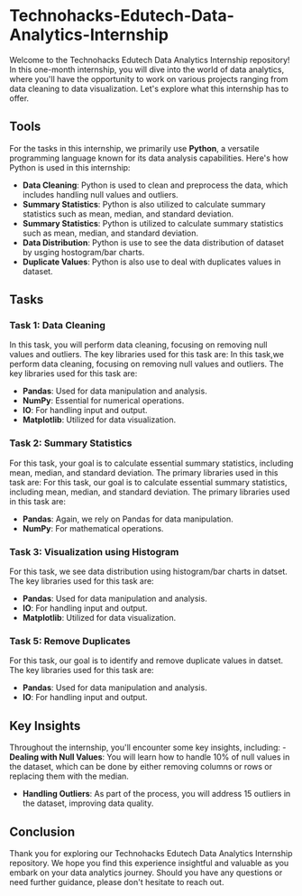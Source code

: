 # Technohacks-Edutech-Data-Analytics-Internship
Welcome to the Technohacks Edutech Data Analytics Internship repository! In this one-month internship, you will dive into the world of data analytics, where you'll have the opportunity to work on various projects ranging from data cleaning to data visualization. Let's explore what this internship has to offer.
## Tools
For the tasks in this internship, we primarily use **Python**, a versatile programming language known for its data analysis capabilities. Here's how Python is used in this internship:

- **Data Cleaning**: Python is used to clean and preprocess the data, which includes handling null values and outliers.
- **Summary Statistics**: Python is also utilized to calculate summary statistics such as mean, median, and standard deviation.
- **Summary Statistics**: Python is utilized to calculate summary statistics such as mean, median, and standard deviation.
- **Data Distribution**: Python is use to see the data distribution of dataset by usging hostogram/bar charts.
- **Duplicate Values**: Python is also use to deal with duplicates values in dataset.

## Tasks

### Task 1: Data Cleaning
In this task, you will perform data cleaning, focusing on removing null values and outliers. The key libraries used for this task are:
In this task,we perform data cleaning, focusing on removing null values and outliers. The key libraries used for this task are:
- **Pandas**: Used for data manipulation and analysis.
- **NumPy**: Essential for numerical operations.
- **IO**: For handling input and output.
- **Matplotlib**: Utilized for data visualization.

### Task 2: Summary Statistics
For this task, your goal is to calculate essential summary statistics, including mean, median, and standard deviation. The primary libraries used in this task are:
For this task, our goal is to calculate essential summary statistics, including mean, median, and standard deviation. The primary libraries used in this task are:
- **Pandas**: Again, we rely on Pandas for data manipulation.
- **NumPy**: For mathematical operations.

### Task 3: Visualization using Histogram
For this task, we see data distribution using histogram/bar charts in datset. The key libraries used for this task are:
- **Pandas**: Used for data manipulation and analysis.
- **IO**: For handling input and output.
- **Matplotlib**: Utilized for data visualization.


### Task 5: Remove Duplicates
For this task, our goal is to identify and remove duplicate values in datset. The key libraries used for this task are:
- **Pandas**: Used for data manipulation and analysis.
- **IO**: For handling input and output.


## Key Insights

Throughout the internship, you'll encounter some key insights, including:
 -**Dealing with Null Values**: You will learn how to handle 10% of null values in the dataset, which can be done by either removing columns or rows or replacing them with the median.
- **Handling Outliers**: As part of the process, you will address 15 outliers in the dataset, improving data quality.
## Conclusion
Thank you for exploring our Technohacks Edutech Data Analytics Internship repository. We hope you find this experience insightful and valuable as you embark on your data analytics journey. Should you have any questions or need further guidance, please don't hesitate to reach out. 
